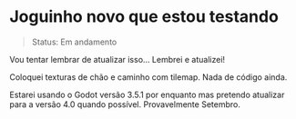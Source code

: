 # Joguinho novo que estou testando

> Status: Em andamento

Vou tentar lembrar de atualizar isso... Lembrei e atualizei!

Coloquei texturas de chão e caminho com tilemap. Nada de código ainda.

Estarei usando o Godot versão 3.5.1 por enquanto mas pretendo atualizar para a versão 4.0 quando possível. Provavelmente Setembro.


